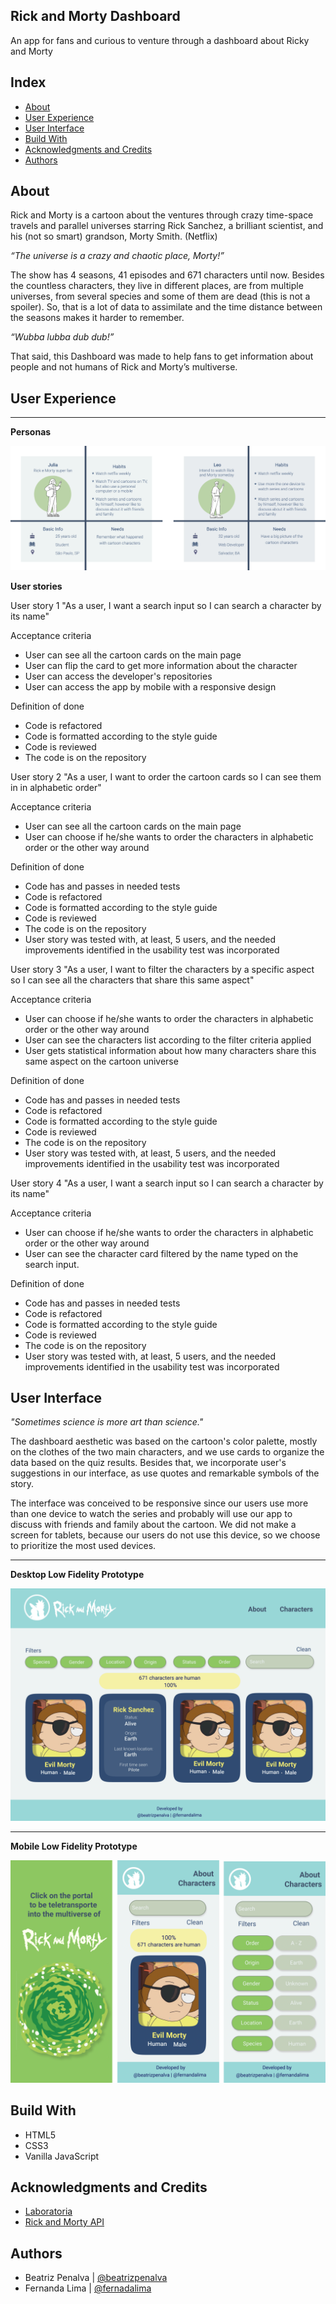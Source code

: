 ## Rick and Morty Dashboard

An app for fans and curious to venture through a dashboard about Ricky and Morty

## Index

* [About](#about)
* [User Experience](#user-experience)
* [User Interface](#user-interface)
* [Build With](#build-with)
* [Acknowledgments and Credits](#acknowledgments-and-credits)
* [Authors](#authors)

## About
Rick and Morty is a cartoon about the ventures through crazy time-space travels and parallel universes starring Rick Sanchez,  a brilliant scientist, and his (not so smart) grandson, Morty Smith. (Netflix)

*“The universe is a crazy and chaotic place, Morty!”*

The show has 4 seasons, 41 episodes and 671 characters until now. Besides the countless characters, they live in different places, are from multiple universes, from several species and some of them are dead (this is not a spoiler). So, that is a lot of data to assimilate and the time distance between the seasons makes it harder to remember. 

*“Wubba lubba dub dub!”* 

That said, this Dashboard was made to help fans to get information about people and not humans of Rick and Morty’s multiverse. 


## User Experience

***
**Personas**

![Persona](./src/img/personas.png)

**User stories**

User story 1
"As a user, I want a search input so I can search a character by its name"

Acceptance criteria
- User can see all the cartoon cards on the main page
- User can flip the card to get more information about the character
- User can access the developer's repositories
- User can access the app by mobile with a responsive design

Definition of done
- Code is refactored
- Code is formatted according to the style guide
- Code is reviewed
- The code is on the repository

User story 2
"As a user, I want to order the cartoon cards so I can see them in in alphabetic order"

Acceptance criteria
- User can see all the cartoon cards on the main page
- User can choose if he/she wants to order the characters in alphabetic order or the other way around

Definition of done
- Code has and passes in needed tests
- Code is refactored
- Code is formatted according to the style guide
- Code is reviewed
- The code is on the repository
- User story was tested with, at least, 5 users, and the needed improvements identified in the usability test was incorporated

User story 3
"As a user, I want to filter the characters by a specific aspect so I can see all the characters that share this same aspect"

Acceptance criteria
- User can choose if he/she wants to order the characters in alphabetic order or the other way around
- User can see the characters list according to the filter criteria applied
- User gets statistical information about how many characters share this same aspect on the cartoon universe

Definition of done
- Code has and passes in needed tests
- Code is refactored
- Code is formatted according to the style guide
- Code is reviewed
- The code is on the repository
- User story was tested with, at least, 5 users, and the needed improvements identified in the usability test was incorporated

User story 4
"As a user, I want a search input so I can search a character by its name"

Acceptance criteria
- User can choose if he/she wants to order the characters in alphabetic order or the other way around
- User can see the character card filtered by the name typed on the search input.

Definition of done
- Code has and passes in needed tests
- Code is refactored
- Code is formatted according to the style guide
- Code is reviewed
- The code is on the repository
- User story was tested with, at least, 5 users, and the needed improvements identified in the usability test was incorporated

## User Interface
*"Sometimes science is more art than science."*

The dashboard aesthetic was based on the cartoon's color palette, mostly on the clothes of the two main characters, and we use cards to organize the data based on the quiz results. Besides that, we incorporate user's suggestions in our interface, as use quotes and remarkable symbols of the story. 

The interface was conceived to be responsive since our users use more than one device to watch the series and probably will use our app to discuss with friends and family about the cartoon. We did not make a screen for tablets, because our users do not use this device, so we choose to prioritize the most used devices. 

***
**Desktop Low Fidelity Prototype**

![Desktop](./src/img/desktop-prototype.png)

***
**Mobile Low Fidelity Prototype**

![Mobilie](./src/img/mobile-prototype.png)

## Build With 
* HTML5
* CSS3
* Vanilla JavaScript

## Acknowledgments and Credits
* [Laboratoria](https://www.laboratoria.la/)
* [Rick and Morty API](https://rickandmortyapi.com/)

## Authors
* Beatriz Penalva | [@beatrizpenalva](https://github.com/beatrizpenalva) 
* Fernanda Lima | [@fernadalima](https://github.com/Fernandapy/)
